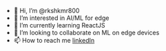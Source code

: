 - 👋 Hi, I’m @rkshkmr800
- 👀 I’m interested in AI/ML for edge
- 🌱 I’m currently learning ReactJS
- 💞️ I’m looking to collaborate on ML on edge devices
- 📫 How to reach me [linkedIn](https://www.linkedin.com/in/rkshkmr800/)

<!---
rkshkmr800/rkshkmr800 is a ✨ special ✨ repository because its `README.md` (this file) appears on your GitHub profile.
You can click the Preview link to take a look at your changes.
--->
